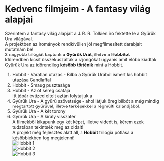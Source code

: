 # Kedvenc filmjeim - A fantasy világ alapjai
Szerintem a fantasy világ alapjait a J. R. R. Tolkien író fektette le a Gyűrűk Ura világával.  
A projektben az irományok rendkívülien jól megfilmesített darabjait mutatnám be!  
2 nagyobb trilógiát kaptunk a **Gyűrűk Urát**, illetve a **Hobbitot**  
Időrendben kicsit összekuszálták a rajongókat ugyanis amit előbb kiadtak Gyűrűk Ura az időrendileg **később történik** mint a Hobbit.    
1. Hobbit - Váratlan utazás - Bilbó a Gyűrűk Urából ismert kis hobbit utazása Gandlaffal
2. Hobbit - Smaug pusztasága
3. Hobbit - Az öt sereg csatája   
Itt jópár évtized eltelt aztán folytatjuk a  
4. Gyűrűk Ura - A gyűrű szövetsége - ahol látjuk öreg bilbót a még mindig megtartott gyűrűvel, illetve térképekkel a régmúlti kalandjából.
5. Gyűrűk Ura - A két torony
6. Gyűrűk Ura - A király visszatér   
A filmekből kikapunk egy két képet, illetve videót is, kérem ezek tudatában tekintsék meg az oldalt!  
A projekt még fejlesztés alatt áll, a **Hobbit** trilógia pótlása a későbbiekben fog megjelenni!  
![Hobbit 1](https://upload.wikimedia.org/wikipedia/hu/thumb/c/cb/A_hobbit_-_V%C3%A1ratlan_utaz%C3%A1s_poszter.png/250px-A_hobbit_-_V%C3%A1ratlan_utaz%C3%A1s_poszter.png "Hobbit - Váratlan utazás")  
![Hobbit 2](https://upload.wikimedia.org/wikipedia/hu/thumb/9/9e/A_hobbit_Smaug_pusztas%C3%A1ga_poszter.png/250px-A_hobbit_Smaug_pusztas%C3%A1ga_poszter.png "Hobbit - Smaug Pusztasága")  
![Hobbit 3](https://upload.wikimedia.org/wikipedia/hu/thumb/5/51/A_hobbit_az_%C3%B6t_sereg_csat%C3%A1ja_poszter.png/250px-A_hobbit_az_%C3%B6t_sereg_csat%C3%A1ja_poszter.png "Hobbit - Az öt sereg csatája")  
